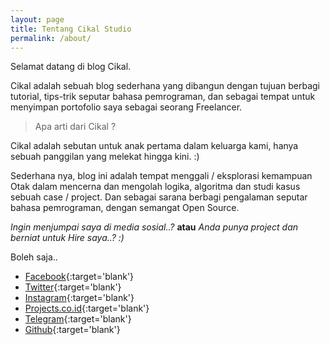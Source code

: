```yaml
---
layout: page
title: Tentang Cikal Studio
permalink: /about/
---
```

Selamat datang di blog Cikal.

Cikal adalah sebuah blog sederhana yang dibangun dengan tujuan berbagi tutorial, tips-trik seputar bahasa pemrograman, dan sebagai tempat untuk menyimpan portofolio saya sebagai seorang Freelancer.

> Apa arti dari Cikal ?

Cikal adalah sebutan untuk anak pertama dalam keluarga kami, hanya sebuah panggilan yang melekat hingga kini. :)

Sederhana nya, blog ini adalah tempat menggali / eksplorasi kemampuan Otak dalam mencerna dan mengolah logika, algoritma dan studi kasus sebuah case / project. Dan sebagai sarana berbagi pengalaman seputar bahasa pemrograman, dengan semangat Open Source.

_Ingin menjumpai saya di media sosial..?_ **atau** _Anda punya project dan berniat untuk Hire saya..? :)_

Boleh saja..

* [Facebook](https://facebook.com/cikal.ard){:target='blank'}
* [Twitter](https://twitter.com/cikalstudio){:target='blank'}
* [Instagram](https://instagram.com/ayh__ian){:target='blank'}
* [Projects.co.id](https://projects.co.id/public/browse_users/view/426c19/arsyila){:target='blank'}
* [Telegram](https://t.me/iancikal){:target='blank'}
* [Github](https://github.com/cikal){:target='blank'}